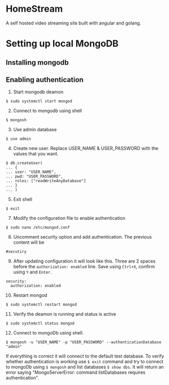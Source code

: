 # HomeStream
A self hosted video streaming site built with angular and golang.

# Setting up local MongoDB
## Installing mongodb
## Enabling authentication
1. Start mongodb deamon
```
$ sudo systemctl start mongod
```
2. Connect to mongodb using shell
```
$ mongosh
```
3. Use admin database
```
$ use admin
``` 
4. Create new user. Replace USER_NAME & USER_PASSWORD with the values that you want.
```
$ db.createUser(
... {
... user: "USER_NAME",
... pwd: "USER_PASSWORD",
... roles: ["readWriteAnyDatabase"]
... }
... )
```
5. Exit shell
```
$ exit
```
7. Modify the configuration file to enable authentication
```
$ sudo nano /etc/mongod.conf
```
8. Uncomment security option and add authentication. The previous content will be 
```
#secutiry
```
9. After updating configuration it will look like this. Three are 2 spaces before the `authorization: enabled` line. Save using `Ctrl+X`, confirm using `Y` and `Enter`.
```
security:
  authorization: enabled
``` 
10. Restart mongod
```
$ sudo systemctl restart mongod
```
11. Verify the deamon is running and status is active
```
$ sudo systemctl status mongod
```
12. Connect to mongoDb using shell.
```
$ mongosh -u "USER_NAME" -p "USER_PASSWORD" --authenticationDatabase "admin"
```

If everything is correct it will connect to the default test database. To verify whether authentication is working use `$ exit` command and try to connect to mongoDb using 
`$ mongosh` and list databases `$ show dbs`. It will return an error saying "MongoServerError: command listDatabases requires authentication".
